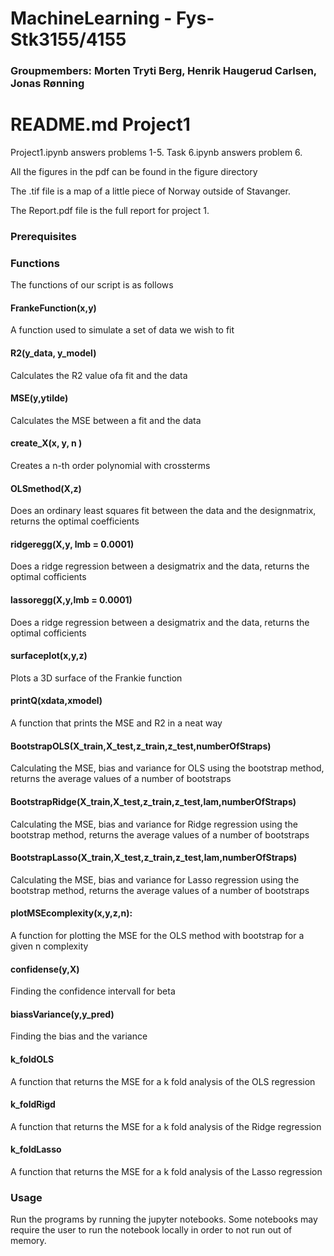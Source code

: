 # MachineLearning - Fys-Stk3155/4155

### Groupmembers: Morten Tryti Berg, Henrik Haugerud Carlsen, Jonas Rønning


# README.md Project1
Project1.ipynb answers problems 1-5.
Task 6.ipynb answers problem 6.

All the figures in the pdf can be found in the figure directory

The .tif file is a map of a little piece of Norway outside of Stavanger.

The Report.pdf file is the full report for project 1.

### Prerequisites



### Functions
The functions of our script is as follows
#### FrankeFunction(x,y)
A function used to simulate a set of data we wish to fit
 
 #### R2(y_data, y_model)
Calculates the R2 value ofa fit and the data
 
 #### MSE(y,ytilde)
Calculates the MSE between a fit and the data

#### create_X(x, y, n )
Creates a n-th order polynomial with crossterms
  
#### OLSmethod(X,z)
Does an ordinary least squares fit between the data and the designmatrix, returns the optimal coefficients
  
#### ridgeregg(X,y, lmb = 0.0001)
Does a ridge regression between a desigmatrix and the data, returns the optimal cofficients
  
#### lassoregg(X,y,lmb = 0.0001)
Does a ridge regression between a desigmatrix and the data, returns the optimal cofficients

#### surfaceplot(x,y,z)
Plots a 3D surface of the Frankie function
  
#### printQ(xdata,xmodel)
 A function that prints the MSE and R2 in a neat way

#### BootstrapOLS(X_train,X_test,z_train,z_test,numberOfStraps)
Calculating the MSE, bias and variance for OLS using the bootstrap method, returns the average values of a number of bootstraps

#### BootstrapRidge(X_train,X_test,z_train,z_test,lam,numberOfStraps)
Calculating the MSE, bias and variance for Ridge regression using the bootstrap method, returns the average values of a number of bootstraps

#### BootstrapLasso(X_train,X_test,z_train,z_test,lam,numberOfStraps)
Calculating the MSE, bias and variance for Lasso regression using the bootstrap method, returns the average values of a number of bootstraps
  
  
#### plotMSEcomplexity(x,y,z,n):
A function for plotting the MSE for the OLS method with bootstrap for a given n complexity
  
#### confidense(y,X)
Finding the confidence intervall for beta
 
 #### biassVariance(y,y_pred)
Finding the bias and the variance

#### k_foldOLS
A function that returns the MSE for a k fold analysis of the OLS regression

#### k_foldRigd
A function that returns the MSE for a k fold analysis of the Ridge regression

#### k_foldLasso
A function that returns the MSE for a k fold analysis of the Lasso regression



### Usage

Run the programs by running the jupyter notebooks. Some notebooks may require the user to run the notebook locally in order to not run out of memory.
